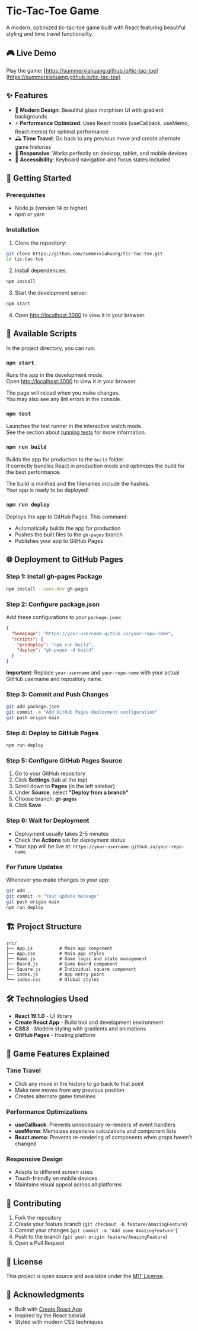 # Tic-Tac-Toe Game

A modern, optimized tic-tac-toe game built with React featuring beautiful styling and time travel functionality.

## 🎮 Live Demo

Play the game: [https://summerxiahuang.github.io/tic-tac-toe](https://summerxiahuang.github.io/tic-tac-toe)

## ✨ Features

- 🎨 **Modern Design**: Beautiful glass morphism UI with gradient backgrounds
- ⚡ **Performance Optimized**: Uses React hooks (useCallback, useMemo, React.memo) for optimal performance
- 🕰️ **Time Travel**: Go back to any previous move and create alternate game histories
- 📱 **Responsive**: Works perfectly on desktop, tablet, and mobile devices
- 🎯 **Accessibility**: Keyboard navigation and focus states included

## 🚀 Getting Started

### Prerequisites

- Node.js (version 14 or higher)
- npm or yarn

### Installation

1. Clone the repository:
```bash
git clone https://github.com/summerxiahuang/tic-tac-toe.git
cd tic-tac-toe
```

2. Install dependencies:
```bash
npm install
```

3. Start the development server:
```bash
npm start
```

4. Open [http://localhost:3000](http://localhost:3000) to view it in your browser.

## 📜 Available Scripts

In the project directory, you can run:

### `npm start`

Runs the app in the development mode.\
Open [http://localhost:3000](http://localhost:3000) to view it in your browser.

The page will reload when you make changes.\
You may also see any lint errors in the console.

### `npm test`

Launches the test runner in the interactive watch mode.\
See the section about [running tests](https://facebook.github.io/create-react-app/docs/running-tests) for more information.

### `npm run build`

Builds the app for production to the `build` folder.\
It correctly bundles React in production mode and optimizes the build for the best performance.

The build is minified and the filenames include the hashes.\
Your app is ready to be deployed!

### `npm run deploy`

Deploys the app to GitHub Pages. This command:
- Automatically builds the app for production
- Pushes the built files to the `gh-pages` branch
- Publishes your app to GitHub Pages

## 🌐 Deployment to GitHub Pages

### Step 1: Install gh-pages Package
```bash
npm install --save-dev gh-pages
```

### Step 2: Configure package.json
Add these configurations to your `package.json`:

```json
{
  "homepage": "https://your-username.github.io/your-repo-name",
  "scripts": {
    "predeploy": "npm run build",
    "deploy": "gh-pages -d build"
  }
}
```

**Important**: Replace `your-username` and `your-repo-name` with your actual GitHub username and repository name.

### Step 3: Commit and Push Changes
```bash
git add package.json
git commit -m "Add GitHub Pages deployment configuration"
git push origin main
```

### Step 4: Deploy to GitHub Pages
```bash
npm run deploy
```

### Step 5: Configure GitHub Pages Source
1. Go to your GitHub repository
2. Click **Settings** (tab at the top)
3. Scroll down to **Pages** (in the left sidebar)
4. Under **Source**, select **"Deploy from a branch"**
5. Choose branch: **`gh-pages`**
6. Click **Save**

### Step 6: Wait for Deployment
- Deployment usually takes 2-5 minutes
- Check the **Actions** tab for deployment status
- Your app will be live at: `https://your-username.github.io/your-repo-name`

### For Future Updates
Whenever you make changes to your app:
```bash
git add .
git commit -m "Your update message"
git push origin main
npm run deploy
```

## 🏗️ Project Structure

```
src/
├── App.js          # Main app component
├── App.css         # Main app styles
├── Game.js         # Game logic and state management
├── Board.js        # Game board component
├── Square.js       # Individual square component
├── index.js        # App entry point
└── index.css       # Global styles
```

## 🛠️ Technologies Used

- **React 19.1.0** - UI library
- **Create React App** - Build tool and development environment
- **CSS3** - Modern styling with gradients and animations
- **GitHub Pages** - Hosting platform

## 🎯 Game Features Explained

### Time Travel
- Click any move in the history to go back to that point
- Make new moves from any previous position
- Creates alternate game timelines

### Performance Optimizations
- **useCallback**: Prevents unnecessary re-renders of event handlers
- **useMemo**: Memoizes expensive calculations and component lists
- **React.memo**: Prevents re-rendering of components when props haven't changed

### Responsive Design
- Adapts to different screen sizes
- Touch-friendly on mobile devices
- Maintains visual appeal across all platforms

## 🤝 Contributing

1. Fork the repository
2. Create your feature branch (`git checkout -b feature/AmazingFeature`)
3. Commit your changes (`git commit -m 'Add some AmazingFeature'`)
4. Push to the branch (`git push origin feature/AmazingFeature`)
5. Open a Pull Request

## 📝 License

This project is open source and available under the [MIT License](LICENSE).

## 🙏 Acknowledgments

- Built with [Create React App](https://github.com/facebook/create-react-app)
- Inspired by the React tutorial
- Styled with modern CSS techniques
